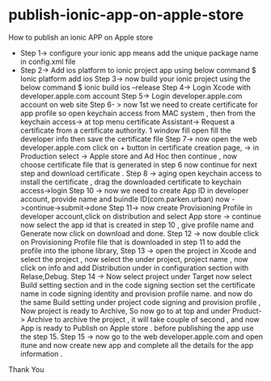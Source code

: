 # publish-ionic-app-on-apple-store
How to publish an ionic APP on Apple store 
* Step 1->  configure your ionic app means add the unique package name in config.xml file 
* Step 2-> Add ios platform to ionic project app using below command
            $  Ionic platform add ios
Step 3-> now build your ionic project using the below command 
	$ ionic build ios –release
Step 4-> Login Xcode with developer.apple.com account
Step 5-> Login developer.apple.com account on web site
Step 6- > now 1st we need to create certificate for app profile so open keychain access from MAC system , then from the keychain access-> at top menu certificate Assistant-> Request a certificate from a certificate authority.
1 window fill open fill the developer info then save the certificate file
Step 7-> now open the web developer.apple.com click on + button in certificate creation page, -> in Production select -> Apple store and Ad Hoc then continue , now choose certificate file that is generated in step 6 now continue for next step and download certificate .
Step 8 -> aging open keychain access to install the certificate , drag the downloaded certificate to keychain access->login 
Step 10 -> now we need to create App ID in developer account, provide name and buindle ID(com.parken.urban)  now ->continue->submit->done
Step 11-> now create Provisioning Profile in developer account,click on distribution and select App store -> continue now select the app id that is created in step 10 , give profile name and Generate   now click on download and done.
Step 12 -> now double click on Provisioning Profile file that is downloaded in step 11 to add the profile into the iphone library,
Step 13 -> open the project in Xcode and select the project , now select the under project, project name , now click on info and add Distribution under in configuration section with Relase,Debug.
Step 14 -> Now select project under Target now select Build setting section and in the code signing section set the certificate name in code signing identity and  provision profile name. and now do the same Build setting under project code signing and provision profile ,
Now project is ready to Archive, So now go to at top and under Product-> Archive to archive the project , it will take couple of second , and now App is ready to Publish on Apple store . before publishing the app use the step 15.
Step 15 -> now go to the web developer.apple.com and open itune and now create new app and complete all the details for the app information .

Thank You
